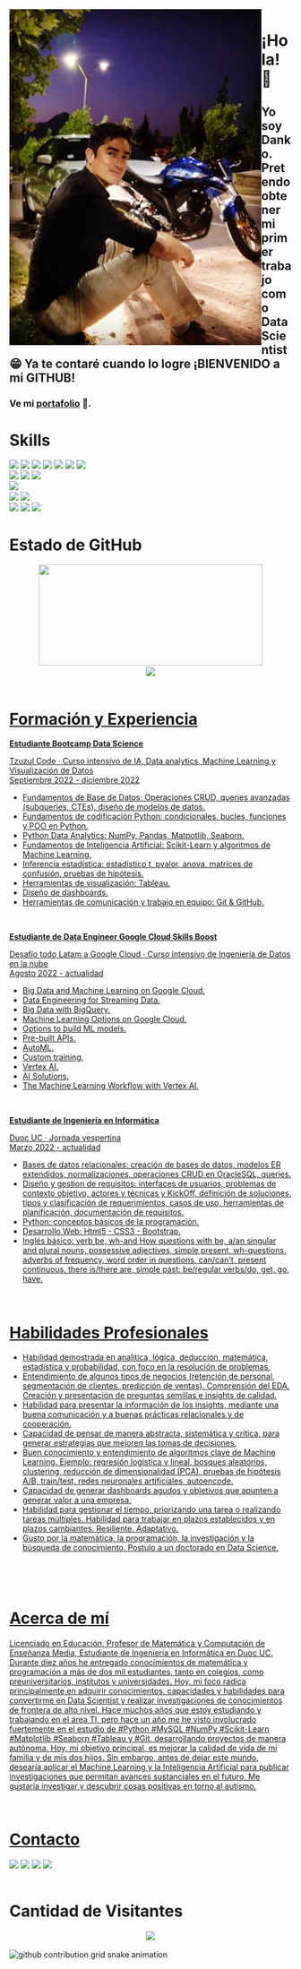 <img align="left" src="/profile.png" width="450" height="600">

<h1>¡Hola! 👋</h1>
<h2>Yo soy Danko. <br>Pretendo obtener mi primer trabajo como Data Scientist 😁 Ya te contaré cuando lo logre ¡BIENVENIDO a mi GITHUB!</h2>
<h3>Ve mi <a href="https://github.com/Dankoh224/portafolio">portafolio</a> 👀.</h3>

<div align="left">
 <h1>Skills</h1>
 <img src="https://img.shields.io/badge/ANACONDA-green?style=for-the-badge&logo=anaconda&logoColor=white" />
 <img src="https://img.shields.io/badge/python-yellow?style=for-the-badge&logo=python&logoColor=white" />
 <img src="https://img.shields.io/badge/NumPy-87CEEB?style=for-the-badge&logo=numpy&logoColor=white" />   
 <img src="https://img.shields.io/badge/Pandas-3944BC?style=for-the-badge&logo=pandas&logoColor=white" />
 <img src="https://img.shields.io/badge/Scikitlearn-orange?style=for-the-badge&logo=scikitlearn&logoColor=white"/>
 <img src="https://img.shields.io/badge/Matplotlib-white?style=for-the-badge&logo=matplotlib&logoColor=white"/>
 <img src="https://img.shields.io/badge/seaborn-256D7B?style=for-the-badge&logo=seaborn&logoColor=white"/> <br/>
 <img src="https://img.shields.io/badge/MySql-016064?style=for-the-badge&logo=mysql&logoColor=white"/>
 <img src="https://img.shields.io/badge/PostgreSQL-1F456E?style=for-the-badge&logo=postgresql&logoColor=white"/> 
 <img src="https://img.shields.io/badge/OracleSQL-F80F00?style=for-the-badge&logo=oracle&logoColor=white"/> <br/>
 <img src="https://img.shields.io/badge/Tableau-1F456E?style=for-the-badge&logo=Tableau&logoColor=white"/> <br/>
 <img src="https://img.shields.io/badge/Git-orange?style=for-the-badge&logo=git&logoColor=white"/>
 <img src="https://img.shields.io/badge/Github-0A0A0A?style=for-the-badge&logo=github&logoColor=white"/> <br/>
 <img src="https://img.shields.io/badge/HTML5-e06b12?style=for-the-badge&logo=html5&logoColor=white" />
 <img src="https://img.shields.io/badge/CSS3-1283e0?&style=for-the-badge&logo=css3&logoColor=white" />
 <img src="https://img.shields.io/badge/bootstrap-563D7C?&style=for-the-badge&logo=bootstrap&logoColor=white" />
<div>
 
<h1>Estado de GitHub</h1>
<div align="center">
 <a href="https://www.github.com/Dankoh224"><img width="400px" height="180em" src="https://github-readme-stats.vercel.app/api?username=Dankoh224&show_icons=true&theme=dark&include_all_commits=true&count_private=true"/>
</div>
<div align="center">
 <img height="180em" src="https://github-readme-stats.vercel.app/api/top-langs/?username=Dankoh224&layout=compact&langs_count=16&theme=dark"/>
</div>
<br>

<h1>Formación y Experiencia</h1>
 
<div>
 
 <b>Estudiante Bootcamp Data Science</b>
 
 <p>
  Tzuzul Code · Curso intensivo de IA, Data analytics, Machine Learning y Visualización de Datos <br>
  Septiembre 2022 - diciembre 2022 <br>
  <ul>
  <li>Fundamentos de Base de Datos: Operaciones CRUD, queries avanzadas (subqueries, CTEs), diseño de modelos de datos.</li>
  <li>Fundamentos de codificación Python: condicionales, bucles, funciones y POO en Python.</li>
  <li>Python Data Analytics: NumPy, Pandas, Matpotlib, Seaborn.</li>
  <li>Fundamentos de Inteligencia Artificial: Scikit-Learn y algoritmos de Machine Learning. </li>
  <li>Inferencia estadística: estadístico t, pvalor, anova, matrices de confusión, pruebas de hipótesis.</li>
  <li>Herramientas de visualización: Tableau.</li>
  <li>Diseño de dashboards.</li>
  <li>Herramientas de comunicación y trabajo en equipo: Git & GitHub.</li>
  </ul>
 </p>
 <br>
</div>
 
<div>
 
 <b>Estudiante de Data Engineer Google Cloud Skills Boost</b>
 
 <p>
  Desafío todo Latam a Google Cloud · Curso intensivo de Ingeniería de Datos en la nube<br>
  Agosto 2022 - actualidad <br>
  <ul>
  <li>Big Data and Machine Learning on Google Cloud.</li>
  <li>Data Engineering for Streaming Data.</li>
  <li>Big Data with BigQuery.</li>
  <li>Machine Learning Options on Google Cloud.</li>
  <li>Options to build ML models.</li>
  <li>Pre-built APIs.</li>
  <li>AutoML.</li>
  <li>Custom training.</li>
  <li>Vertex AI.</li>
  <li>AI Solutions.</li>
  <li>The Machine Learning Workflow with Vertex AI.</li>
  </ul>
 </p>
 <br>
</div>
 
<div>
 
 <b>Estudiante de Ingeniería en Informática</b>
 <p>
  Duoc UC · Jornada vespertina<br>
  Marzo 2022 - actualidad <br>
  <ul>
  <li>Bases de datos relacionales: creación de bases de datos, modelos ER extendidos, normalizaciones, operaciones CRUD en OracleSQL, queries.</li>
  <li>Diseño y gestion de requisitos: interfaces de usuarios, problemas de contexto objetivo, actores y técnicas y KickOff, definición de soluciones, tipos y clasificación de requerimientos, casos de uso, herramientas de planificación, documentación de requisitos. </li>
  <li>Python: conceptos básicos de la programación.</li>
  <li>Desarrollo Web: Html5 - CSS3 - Bootstrap. </li>
  <li>Inglés básico: verb be, wh-and How questions with be, a/an singular and plural nouns, possessive adjectives, simple present, wh-questions, adverbs of frequency, word order in questions, can/can't, present continuous, there is/there are, simple past: be/regular verbs/do, get, go, have. </li>
 </p>
 <br>
</div>

<div>
  <h1>Habilidades Profesionales</h1>
 <p>
  <ul>
  <li>Habilidad demostrada en analítica, lógica, deducción, matemática, estadística y probabilidad, con foco en la resolución de problemas.</li>
  <li>Entendimiento de algunos tipos de negocios (retención de personal, segmentación de clientes, predicción de ventas). Comprensión del EDA. Creación y presentación de preguntas semillas e insights de calidad.</li>
  <li>Habilidad para presentar la información de los insights, mediante una buena comunicación y a buenas prácticas relacionales y de cooperación.</li>
  <li>Capacidad de pensar de manera abstracta, sistemática y crítica, para generar estrategias que mejoren las tomas de decisiones.</li>
  <li>Buen conocimiento y entendimiento de algoritmos clave de Machine Learning. Ejemplo: regresión logística y lineal, bosques aleatorios, clustering, reducción de dimensionalidad (PCA), pruebas de hipótesis A/B, train/test, redes neuronales artificiales, autoencode. </li>
  <li>Capacidad de generar dashboards agudos y objetivos que apunten a generar valor a una empresa.</li>
  <li>Habilidad para gestionar el tiempo, priorizando una tarea o realizando tareas múltiples. Habilidad para trabajar en plazos establecidos y en plazos cambiantes. Resiliente. Adaptativo. </li>
  <li>Gusto por la matemática, la programación, la investigación y la búsqueda de conocimiento. Postulo a un doctorado en Data Science.</li>
  </ul>
<br>
 </p>
 <br>
</div>
 
 <div>
  <h1>Acerca de mí</h1>
 <p>
  Licenciado en Educación, Profesor de Matemática y Computación de Enseñanza Media, Estudiante de
Ingeniería en Informática en Duoc UC. Durante diez años he entregado conocimientos de matemática y programación a más de dos mil estudiantes, tanto en colegios, como preuniversitarios, institutos y universidades. Hoy, mi foco radica principalmente en adquirir conocimientos, capacidades y habilidades para convertirme en Data Scientist y realizar investigaciones de conocimientos de frontera de alto nivel. Hace muchos años que estoy estudiando y trabajando en el área TI, pero hace un año me he visto involucrado fuertemente en el estudio de #Python #MySQL #NumPy #Scikit-Learn #Matplotlib #Seaborn #Tableau y #Git, desarrollando proyectos de manera autónoma. Hoy, mi objetivo principal, es mejorar la calidad de vida de mi familia y de mis dos hijos. Sin embargo, antes de dejar este mundo, desearía aplicar el Machine Learning y la Inteligencia Artificial para publicar investigaciones que permitan avances sustanciales en el futuro. Me gustaría investigar y descubrir cosas positivas en torno al autismo.
 </p>
 <br>
</div>
 
<h1>Contacto</h1>
<div>
 <a href="https://www.facebook.com/danko.valderrama"><img src="https://img.shields.io/badge/facebook-1F456E?style=for-the-badge&logo=facebook&logoColor=white"></a>
 <a href="https://www.instagram.com/danko.h224/"><img src="https://img.shields.io/badge/Instagram-E4405F?style=for-the-badge&logo=instagram&logoColor=white" /></a>
 <a href="https://www.linkedin.com/in/dankoh224/"><img src="https://img.shields.io/badge/LinkedIn-0077B5?style=for-the-badge&logo=linkedin&logoColor=white" /></a>
 <a href="https://github.com/Dankoh224/portafolio"><img src="https://img.shields.io/badge/Mi portafolio-0A0A0A?style=for-the-badge&logo=github&logoColor=white" /></a>
</div>
<br>
 
<h1>Cantidad de Visitantes</h1>
<!-- visitors count  -->

<p align="center" >   
  <img src="https://profile-counter.glitch.me/Dankoh224/count.svg" />  
</p>

<!-- github workflow  -->

 ![github contribution grid snake animation](https://raw.githubusercontent.com/devjosecarlosteles/devjosecarlosteles/output/github-contribution-grid-snake.svg)
